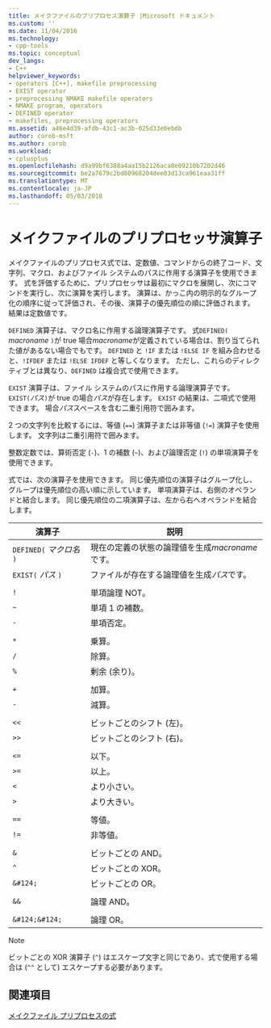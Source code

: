 ```yaml
---
title: メイクファイルのプリプロセス演算子 |Microsoft ドキュメント
ms.custom: ''
ms.date: 11/04/2016
ms.technology:
- cpp-tools
ms.topic: conceptual
dev_langs:
- C++
helpviewer_keywords:
- operators [C++], makefile preprocessing
- EXIST operator
- preprocessing NMAKE makefile operators
- NMAKE program, operators
- DEFINED operator
- makefiles, preprocessing operators
ms.assetid: a46e4d39-afdb-43c1-ac3b-025d33e6ebdb
author: corob-msft
ms.author: corob
ms.workload:
- cplusplus
ms.openlocfilehash: d9a99bf6388a4aa15b2126aca8e09210b7202d46
ms.sourcegitcommit: be2a7679c2bd80968204dee03d13ca961eaa31ff
ms.translationtype: MT
ms.contentlocale: ja-JP
ms.lasthandoff: 05/03/2018
---
```

# <a name="makefile-preprocessing-operators"></a>メイクファイルのプリプロセッサ演算子
メイクファイルのプリプロセス式では、定数値、コマンドからの終了コード、文字列、マクロ、およびファイル システムのパスに作用する演算子を使用できます。 式を評価するために、プリプロセッサは最初にマクロを展開し、次にコマンドを実行し、次に演算を実行します。 演算は、かっこ内の明示的なグループ化の順序に従って評価され、その後、演算子の優先順位の順に評価されます。 結果は定数値です。  
  
 `DEFINED` 演算子は、マクロ名に作用する論理演算子です。 式`DEFINED(` *macroname* `)`が true 場合*macroname*が定義されている場合は、割り当てられた値があるない場合でもです。 `DEFINED` と `!IF` または `!ELSE IF` を組み合わせると、`!IFDEF` または `!ELSE IFDEF` と等しくなります。 ただし、これらのディレクティブとは異なり、`DEFINED` は複合式で使用できます。  
  
 `EXIST` 演算子は、ファイル システムのパスに作用する論理演算子です。 `EXIST(`*パス*`)`が true の場合*パス*が存在します。 `EXIST` の結果は、二項式で使用できます。 場合*パス*スペースを含む二重引用符で囲みます。  
  
 2 つの文字列を比較するには、等値 (`==`) 演算子または非等値 (`!=`) 演算子を使用します。 文字列は二重引用符で囲みます。  
  
 整数定数では、算術否定 (`-`)、1 の補数 (`~`)、および論理否定 (`!`) の単項演算子を使用できます。  
  
 式では、次の演算子を使用できます。 同じ優先順位の演算子はグループ化し、グループは優先順位の高い順に示しています。 単項演算子は、右側のオペランドと結合します。 同じ優先順位の二項演算子は、左から右へオペランドを結合します。  
  
|演算子|説明|  
|--------------|-----------------|  
|`DEFINED(` *マクロ名* `)`|現在の定義の状態の論理値を生成*macroname*です。|  
|`EXIST(` *パス* `)`|ファイルが存在する論理値を生成*パス*です。|  
|||  
|`!`|単項論理 NOT。|  
|`~`|単項 1 の補数。|  
|`-`|単項否定。|  
|||  
|`*`|乗算。|  
|`/`|除算。|  
|`%`|剰余 (余り)。|  
|||  
|`+`|加算。|  
|`-`|減算。|  
|||  
|`<<`|ビットごとのシフト (左)。|  
|`>>`|ビットごとのシフト (右)。|  
|||  
|`<=`|以下。|  
|`>=`|以上。|  
|`<`|より小さい。|  
|`>`|より大きい。|  
|||  
|`==`|等値。|  
|`!=`|非等値。|  
|||  
|`&`|ビットごとの AND。|  
|`^`|ビットごとの XOR。|  
|`&#124;`|ビットごとの OR。|  
|||  
|`&&`|論理 AND。|  
|||  
|`&#124;&#124;`|論理 OR。|  
  
> [!NOTE]
>  ビットごとの XOR 演算子 (`^`) はエスケープ文字と同じであり、式で使用する場合は (`^^` として) エスケープする必要があります。  
  
## <a name="see-also"></a>関連項目  
 [メイクファイル プリプロセスの式](../build/expressions-in-makefile-preprocessing.md)